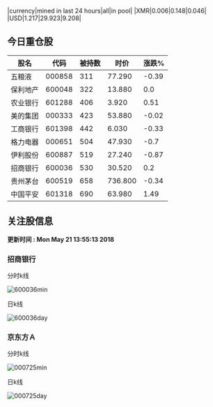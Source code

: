 |currency|mined in last 24 hours|all|in pool|
|XMR|0.006|0.148|0.046|
|USD|1.217|29.923|9.208|

## 今日重仓股 

|股名|代码|被持数|时价|涨跌%|
|---|---|---|---|---|
|五粮液|000858|311|77.290|-0.39|
|保利地产|600048|322|13.880|0.0|
|农业银行|601288|406|3.920|0.51|
|美的集团|000333|423|53.880|-0.02|
|工商银行|601398|442|6.030|-0.33|
|格力电器|000651|504|47.930|-0.7|
|伊利股份|600887|519|27.240|-0.87|
|招商银行|600036|530|30.520|0.2|
|贵州茅台|600519|658|736.800|-0.34|
|中国平安|601318|690|63.980|1.49|

## 关注股信息
**更新时间 : Mon May 21 13:55:13 2018**
### 招商银行 
分时k线

![600036min](http://image.sinajs.cn/newchart/min/n/sh600036.gif)

日k线

![600036day](http://image.sinajs.cn/newchart/daily/n/sh600036.gif)

### 京东方Ａ 
分时k线

![000725min](http://image.sinajs.cn/newchart/min/n/sz000725.gif)

日k线

![000725day](http://image.sinajs.cn/newchart/daily/n/sz000725.gif)
